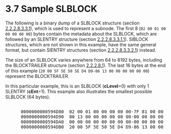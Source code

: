 <html dir="LTR" xmlns:mshelp="http://msdn.microsoft.com/mshelp" xmlns:ddue="http://ddue.schemas.microsoft.com/authoring/2003/5" xmlns:xlink="http://www.w3.org/1999/xlink" xmlns:tool="http://www.microsoft.com/tooltip">
    <head>
        <meta http-equiv="Content-Type" content="text/html; CHARSET=utf-8"></meta>
        <meta name="save" content="history"></meta>
        <title>3.7 Sample SLBLOCK</title>
        <xml>
            <mshelp:toctitle title="3.7 Sample SLBLOCK"></mshelp:toctitle>
            <mshelp:rltitle title="[MS-PST]: Sample SLBLOCK"></mshelp:rltitle>
            <mshelp:keyword index="A" term="fa684e53-de03-4e71-86b3-b99277200c88"></mshelp:keyword>
            <mshelp:attr name="DCSext.ContentType" value="open specification"></mshelp:attr>
            <mshelp:attr name="AssetID" value="fa684e53-de03-4e71-86b3-b99277200c88"></mshelp:attr>
            <mshelp:attr name="TopicType" value="kbRef"></mshelp:attr>
            <mshelp:attr name="DCSext.Title" value="[MS-PST]: Sample SLBLOCK" />
        </xml>
    </head>
    <body>
        <div id="header">
            <h1 class="heading">3.7 Sample SLBLOCK</h1>
        </div>
        <div id="mainSection">
            <div id="mainBody">
                <div id="allHistory" class="saveHistory"></div>
                <div id="sectionSection0" class="section" name="collapseableSection">
                    

<p>The following is a binary dump of a SLBLOCK structure
(section <a href="03fddfe6-1286-4588-ac01-e12a5fd8dec9.html">2.2.2.8.3.3.1</a>),
which is used to represent a subnode. The first 8 (<code>02 00 01 00 00 00 00 00</code>) bytes contain the metadata about the SLBLOCK, which
are followed by an SLENTRY structure (section <a href="85c4d943-0779-43c5-bd98-61dc9bb5dfd6.html">2.2.2.8.3.3.1.1</a>). SIBLOCK
structures, which are not shown in this example, have the same general format,
but contain SIENTRY structures (section <a href="9e79c673-d2f4-49fb-a00b-51b08fd2d1e4.html">2.2.2.8.3.3.2.1</a>) instead.</p>

<p>The size of an SLBLOCK varies anywhere from 64 to 8192
bytes, including the BLOCKTRAILER structure (section <a href="a14943ef-70c2-403f-898c-5bc3747117e1.html">2.2.2.8.1</a>). The last 16
bytes at the end of this example (<code>20 00 5F 5E 50 5E D4 D9-86 13 00 00 00 00 00 00</code>) represent the BLOCKTRAILER.</p>

<p>In this particular example, this is an SLBLOCK (<b>cLevel</b>=0)
with only 1 SLENTRY (<b>cEnt</b>=1). This example also illustrates the smallest
possible SLBLOCK (64 bytes).</p>

<dl>
<dd>
<div><pre>  
 0000000000594D80  02 00 01 00 00 00 00 00-7F 81 00 00 00 00 00 00  *................*
 0000000000594D90  80 13 00 00 00 00 00 00-00 00 00 00 00 00 00 00  *................*
 0000000000594DA0  00 00 00 00 00 00 00 00-00 00 00 00 00 00 00 00  *................*
 0000000000594DB0  20 00 5F 5E 50 5E D4 D9-86 13 00 00 00 00 00 00  * ._^P^..........*
</pre></div>
</dd></dl>
                </div>
            </div>
        </div>
    </body>
</html>